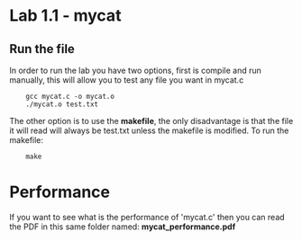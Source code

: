 Lab 1.1 - mycat
===============

## Run the file 
In order to run the lab you have two options, first is compile and run manually, this will allow you to test any file you want in mycat.c

```
	gcc mycat.c -o mycat.o
	./mycat.o test.txt

```

The other option is to use the **makefile**, the only disadvantage is that the file it will read will always be test.txt unless the makefile is modified. To run the makefile:

```
	make

```

# Performance
If you want to see what is the performance of 'mycat.c' then you can read the PDF in this same folder named: **mycat_performance.pdf**



